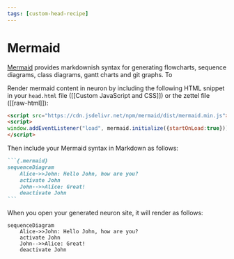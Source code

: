```yaml
---
tags: [custom-head-recipe]
---
```


# Mermaid

[Mermaid](https://mermaid-js.github.io/mermaid/) provides markdownish syntax for generating flowcharts, sequence diagrams, class diagrams, gantt charts and git graphs. To 

Render mermaid content in neuron by including the following HTML snippet in your `head.html` file ([[Custom JavaScript and CSS]]) or the zettel file ([[raw-html]]):

```html
<script src="https://cdn.jsdelivr.net/npm/mermaid/dist/mermaid.min.js"></script>
<script>
window.addEventListener("load", mermaid.initialize({startOnLoad:true}))
</script>
```

Then include your Mermaid syntax in Markdown as follows:

~~~markdown
```{.mermaid}
sequenceDiagram
    Alice->>John: Hello John, how are you?
    activate John
    John-->>Alice: Great!
    deactivate John
```
~~~

When you open your generated neuron site, it will render as follows:

```{.mermaid}
sequenceDiagram
    Alice->>John: Hello John, how are you?
    activate John
    John-->>Alice: Great!
    deactivate John
```

<!-- Usually this goes to head.html, but we include it here because we don't want the JS to run on other note files. -->
<script src="https://cdn.jsdelivr.net/npm/mermaid/dist/mermaid.min.js"></script>
<script>
window.addEventListener("load", mermaid.initialize({startOnLoad:true}))
</script>

